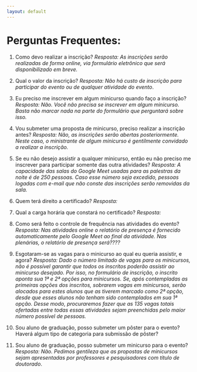 ```yaml
---
layout: default
---
```


<h1 class="display-5 mb-3"> Perguntas Frequentes: </h1>

1. Como devo realizar a inscrição?  *Resposta: As inscrições serão realizadas de forma online, via formulário eletrônico que será disponibilizado em breve.*

1. Qual o valor da inscrição? *Resposta: Não há custo de inscrição para participar do evento ou de qualquer atividade do evento*.

1. Eu preciso me inscrever em algum minicurso quando faço a inscrição?
*Resposta: Não. Você não precisa se inscrever em algum minicurso. Basta não marcar nada na parte do formulário que perguntará sobre isso.*

1. Vou submeter uma proposta de minicurso, preciso realizar a inscrição antes? *Resposta: Não, as inscrições serão abertas posteriormente. Neste caso, o ministrante de algum minicurso é gentilmente convidado a realizar a inscrição.*

1. Se eu não desejo assistir a qualquer minicurso, então eu não preciso me inscrever para participar somente das outra atividades?
*Resposta: A capacidade das salas do Google Meet usadas para as palestras da noite é de 250 pessoas. Caso esse número seja excedido, pessoas logadas com e-mail que não conste das inscrições serão removidas da sala.*

1. Quem terá direito a certificado?
*Resposta:*

1. Qual a carga horária que constará no certificado?
*Resposta:* 
   
1. Como será feito o controle de frequência nas atividades do evento?
*Resposta: Nas atividades online o relatório de presença é fornecido automaticamente pelo Google Meet ao final da atividade. Nas plenárias, o relatório de presença será????*

1. Esgotaram-se as vagas para o minicurso ao qual eu queria assistir, e agora?
*Resposta: Dado o número limitado de vagas para os minicursos, não é possível garantir que todos os inscritos poderão assistir ao minicurso desejado. Por isso, no formulário de inscrição, o inscrito aponta sua 1ª e 2ª opções para minicursos. Se, após contempladas as primeiras opções dos inscritos, sobrarem vagas em minicursos, serão alocados para estes alunos que as tiverem marcado como 2ª opção, desde que esses alunos não tenham sido contemplados em sua 1ª opção. Desse modo, procuraremos fazer que as 135 vagas totais ofertadas entre todas essas atividades sejam preenchidas pelo maior número possível de pessoas.*

1. Sou aluno de graduação, posso submeter um pôster para o evento? Haverá algum tipo de categoria para submissão de pôster?

1. Sou aluno de graduação, posso submeter um minicurso para o evento? *Resposta: Não. Pedimos gentileza que as propostas de minicursos sejam apresentadas por professores e pesquisadores com título de doutorado*.

